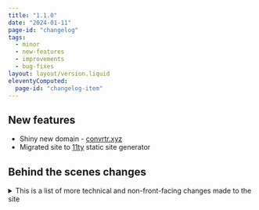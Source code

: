 ```yaml
---
title: "1.1.0"
date: "2024-01-11"
page-id: "changelog"
tags: 
  - minor
  - new-features
  - improvements
  - bug-fixes
layout: layout/version.liquid
eleventyComputed:
  page-id: "changelog-item"
---
```

## New features
- Shiny new domain - [convrtr.xyz](https://www.convrtr.xyz)
- Migrated site to [11ty](https://github.com/11ty/eleventy) static site generator

## Behind the scenes changes
<details>
<summary>This is a list of more technical and non-front-facing changes made to the site</summary>

## New features
- Updated [Bootstrap](https://getbootstrap.com) to latest
- Moved to SCSS and imported bootstrap SCSS

### Improvements
- Large data warning moved to its own function
- Simplified check for empty containers, moved to own function
- Throw better errors on invalid data
- Added some additional error handling to data conversions

### Bug fixes
- Fixed issue with toast notification that prevented it from being disposed correctly
</details>